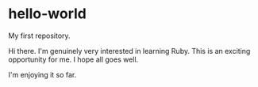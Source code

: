 hello-world
===========

My first repository.

Hi there. I'm genuinely very interested in learning Ruby. This is an exciting opportunity for me. I hope all goes well. 

I'm enjoying it so far.
